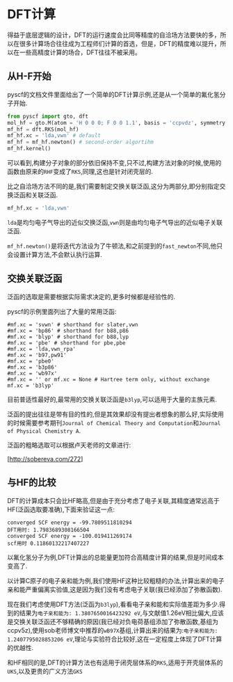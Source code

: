 # DFT计算

得益于底层逻辑的设计，DFT的运行速度会比同等精度的自洽场方法要快的多，所以在很多计算场合往往成为工程师们计算的首选，但是，DFT的精度难以提升，所以在一些高精度计算的场合，DFT往往不被采用。

## 从H-F开始

pyscf的文档文件里面给出了一个简单的DFT计算示例,还是从一个简单的氟化氢分子开始.

```python
from pyscf import gto, dft
mol_hf = gto.M(atom = 'H 0 0 0; F 0 0 1.1', basis = 'ccpvdz', symmetry = True)
mf_hf = dft.RKS(mol_hf)
mf_hf.xc = 'lda,vwn' # default
mf_hf = mf_hf.newton() # second-order algortihm
mf_hf.kernel()
```

可以看到,构建分子对象的部分依旧保持不变,只不过,构建方法对象的时候,使用的函数由原来的`RHF`变成了`RKS`,同理,这也是针对闭壳层的.

比之自洽场方法不同的是,我们需要制定交换关联泛函,这分为两部分,即分别指定交换泛函和关联泛函.

```python
mf_hf.xc = 'lda,vwn'
```

`lda`是均匀电子气导出的近似交换泛函,`vwn`则是由均匀电子气导出的近似电子关联泛函.

`mf_hf.newton()`是将迭代方法设为了牛顿法,和之前提到的`fast_newton`不同,他只会设置计算方法,不会默认执行运算.

## 交换关联泛函

泛函的选取是需要根据实际需求决定的,更多时候都是经验性的.

pyscf的示例里面列出了大量的常用泛函:

```
#mf.xc = 'svwn' # shorthand for slater,vwn
#mf.xc = 'bp86' # shorthand for b88,p86
#mf.xc = 'blyp' # shorthand for b88,lyp
#mf.xc = 'pbe' # shorthand for pbe,pbe
#mf.xc = 'lda,vwn_rpa'
#mf.xc = 'b97,pw91'
#mf.xc = 'pbe0'
#mf.xc = 'b3p86'
#mf.xc = 'wb97x'
#mf.xc = '' or mf.xc = None # Hartree term only, without exchange
mf.xc = 'b3lyp'
```

目前普适性最好的,最常用的交换关联泛函是`b3lyp`,可以适用于大量的主族元素.

泛函的提出往往是带有目的性的,但是其效果却没有提出者想象的那么好,实际使用的时候需要参考期刊`Journal of Chemical Theory and Computation`和`Journal of Physical Chemistry A`.

泛函的粗略选取可以根据卢天老师的文章进行:

[http://sobereva.com/272]

## 与HF的比较

DFT的计算成本只会比HF略高,但是由于充分考虑了电子关联,其精度通常远高于HF(泛函选取要准确),下面来验证这一点:

```
converged SCF energy = -99.7809511810294
DFT用时: 1.7983689308166504
converged SCF energy = -100.019411269174
scf用时 0.11860132217407227
```

以氟化氢分子为例,DFT计算出的总能量更加符合高精度计算的结果,但是时间成本变高了.

以计算C原子的电子亲和能为例,我们使用HF这种比较粗糙的办法,计算出来的电子亲和能严重偏离实验值,这是因为我们没有考虑电子关联(我已经添加了弥散函数).

现在我们考虑使用DFT方法(泛函为`b3lyp`),看看电子亲和能和实际值差距为多少.得到的结果为`电子亲和能为: 1.3807650016423292 eV`,与文献值1.26eV相比偏大,应该是交换关联泛函还不够精确的原因(我已经对负电荷基组添加了弥散函数,基组为ccpv5z),使用sob老师博文中推荐的`wB97X`基组,计算出来的结果为:`电子亲和能为: 1.2407795028853206 eV`,理论与实验符合比较好,这在一定程度上体现了DFT计算的优越性.

和HF相同的是,DFT的计算方法也有适用于闭壳层体系的`RKS`,适用于开壳层体系的`UKS`,以及更贵的广义方法`GKS`




